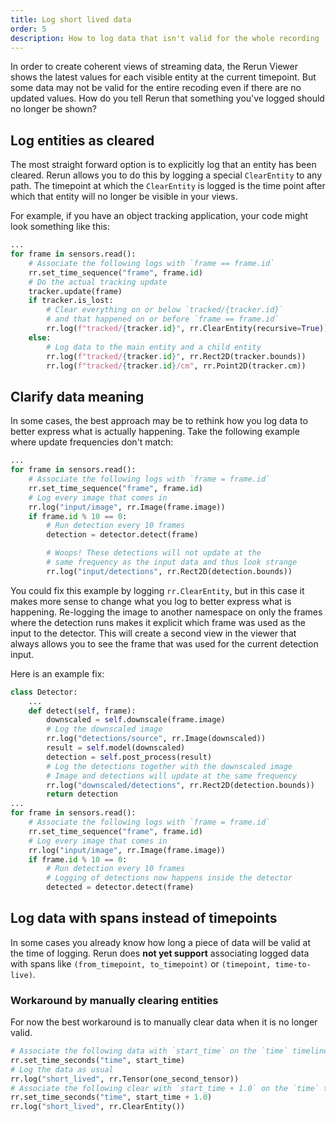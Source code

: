 ```yaml
---
title: Log short lived data
order: 5
description: How to log data that isn't valid for the whole recording
---
```

In order to create coherent views of streaming data, the Rerun Viewer shows the latest values for each visible entity at the current timepoint. But some data may not be valid for the entire recoding even if there are no updated values. How do you tell Rerun that something you've logged should no longer be shown?

## Log entities as cleared
The most straight forward option is to explicitly log that an entity has been cleared. Rerun allows you to do this by logging a special `ClearEntity` to any path. The timepoint at which the `ClearEntity` is logged is the time point after which that entity will no longer be visible in your views.

For example, if you have an object tracking application, your code might look something like this:
```python
...
for frame in sensors.read():
    # Associate the following logs with `frame == frame.id`
    rr.set_time_sequence("frame", frame.id)
    # Do the actual tracking update
    tracker.update(frame)
    if tracker.is_lost:
        # Clear everything on or below `tracked/{tracker.id}`
        # and that happened on or before `frame == frame.id`
        rr.log(f"tracked/{tracker.id}", rr.ClearEntity(recursive=True))
    else:
        # Log data to the main entity and a child entity
        rr.log(f"tracked/{tracker.id}", rr.Rect2D(tracker.bounds))
        rr.log(f"tracked/{tracker.id}/cm", rr.Point2D(tracker.cm))

```
## Clarify data meaning
In some cases, the best approach may be to rethink how you log data to better express what is actually happening. Take the following example where update frequencies don't match:

```python
...
for frame in sensors.read():
    # Associate the following logs with `frame = frame.id`
    rr.set_time_sequence("frame", frame.id)
    # Log every image that comes in
    rr.log("input/image", rr.Image(frame.image))
    if frame.id % 10 == 0:
        # Run detection every 10 frames
        detection = detector.detect(frame)

        # Woops! These detections will not update at the
        # same frequency as the input data and thus look strange
        rr.log("input/detections", rr.Rect2D(detection.bounds))
```
You could fix this example by logging `rr.ClearEntity`, but in this case it makes more sense to change what you log to better express what is happening. Re-logging the image to another namespace on only the frames where the detection runs makes it explicit which frame was used as the input to the detector. This will create a second view in the viewer that always allows you to see the frame that was used for the current detection input.

Here is an example fix:
```python
class Detector:
    ...
    def detect(self, frame):
        downscaled = self.downscale(frame.image)
        # Log the downscaled image
        rr.log("detections/source", rr.Image(downscaled))
        result = self.model(downscaled)
        detection = self.post_process(result)
        # Log the detections together with the downscaled image
        # Image and detections will update at the same frequency
        rr.log("downscaled/detections", rr.Rect2D(detection.bounds))
        return detection
...
for frame in sensors.read():
    # Associate the following logs with `frame = frame.id`
    rr.set_time_sequence("frame", frame.id)
    # Log every image that comes in
    rr.log("input/image", rr.Image(frame.image))
    if frame.id % 10 == 0:
        # Run detection every 10 frames
        # Logging of detections now happens inside the detector
        detected = detector.detect(frame)
```

## Log data with spans instead of timepoints
In some cases you already know how long a piece of data will be valid at the time of logging. Rerun does **not yet support** associating logged data with spans like `(from_timepoint, to_timepoint)` or `(timepoint, time-to-live)`.

### Workaround by manually clearing entities
For now the best workaround is to manually clear data when it is no longer valid.
```python
# Associate the following data with `start_time` on the `time` timeline
rr.set_time_seconds("time", start_time)
# Log the data as usual
rr.log("short_lived", rr.Tensor(one_second_tensor))
# Associate the following clear with `start_time + 1.0` on the `time` timeline
rr.set_time_seconds("time", start_time + 1.0)
rr.log("short_lived", rr.ClearEntity())
```
